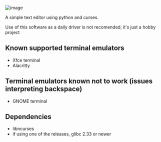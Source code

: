 ![image](https://user-images.githubusercontent.com/71628935/129461399-bcc4a9b1-44ee-49e2-8d8a-d9f0e44c513d.png)

A simple text editor using python and curses. 

Use of this software as a daily driver is not recomended; it's just a hobby project

## Known supported terminal emulators
- Xfce terminal
- Alacritty

## Terminal emulators known not to work (issues interpreting backspace)
- GNOME terminal 

## Dependencies 
- libncurses
- if using one of the releases, glibc 2.33 or newer
